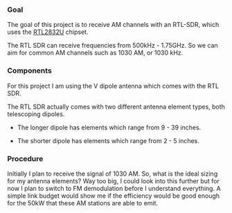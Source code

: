 ### Goal

The goal of this project is to receive AM channels with an RTL-SDR, which uses the [RTL2832U](../Datasheets/Data_rtl2832u.pdf) chipset.

The RTL SDR can receive frequencies from 500kHz - 1.75GHz. So we can aim for common AM channels such as 1030 AM, or 1030 kHz.

### Components

For this project I am using the V dipole antenna which comes with the RTL SDR.

The RTL SDR actually comes with two different antenna element types, both telescoping dipoles.

- The longer dipole has elements which range from 9 - 39 inches.

- The shorter dipole has elements which range from 2 - 5 inches.

### Procedure

Initially I plan to receive the signal of 1030 AM. So, what is the ideal sizing for my antenna elements? Way too big, I could look into this further but for now I plan to switch to FM demodulation before I understand everything. A simple link budget would show me if the efficiency would be good enough for the 50kW that these AM stations are able to emit.
